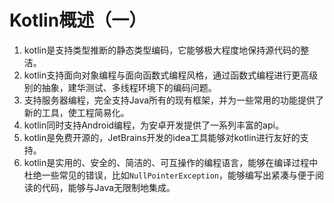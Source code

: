# Kotlin概述（一）
	

 1. kotlin是支持类型推断的静态类型编码，它能够极大程度地保持源代码的整洁。
 2. kotlin支持面向对象编程与面向函数式编程风格，通过函数式编程进行更高级别的抽象，建华测试、多线程环境下的编码问题。
 3. 支持服务器编程，完全支持Java所有的现有框架，并为一些常用的功能提供了新的工具，使工程简易化。
 4. kotlin同时支持Android编程，为安卓开发提供了一系列丰富的api。
 5. kotlin是免费开源的，JetBrains开发的idea工具能够对kotlin进行友好的支持。
 6. kotlin是实用的、安全的、简洁的、可互操作的编程语言，能够在编译过程中杜绝一些常见的错误，比如`NullPointerException`，能够编写出紧凑与便于阅读的代码，能够与Java无限制地集成。

	
